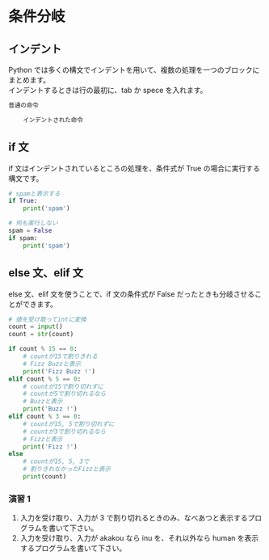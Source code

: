 # 条件分岐

## インデント

Python では多くの構文でインデントを用いて、複数の処理を一つのブロックにまとめます。  
インデントするときは行の最初に、tab か spece を入れます。

```py
普通の命令

    インデントされた命令
```

## if 文

if 文はインデントされているところの処理を、条件式が True の場合に実行する構文です。

```py
# spamと表示する
if True:
    print('spam')
```

```py
# 何も実行しない
spam = False
if spam:
    print('spam')
```

## else 文、elif 文

else 文、elif 文を使うことで、if 文の条件式が False だったときも分岐させることができます。

```py
# 値を受け取ってintに変換
count = input()
count = str(count)

if count % 15 == 0:
    # countが15で割りきれる
    # Fizz Buzzと表示
    print('Fizz Buzz !')
elif count % 5 == 0:
    # countが15で割り切れずに
    # countが5で割り切れるなら
    # Buzzと表示
    print('Buzz !')
elif count % 3 == 0:
    # countが15, 5で割り切れずに
    # countが3で割り切れるなら
    # Fizzと表示
    print('Fizz !')
else
    # countが15, 5, 3で
    # 割りきれなかったFizzと表示
    print(count)

```

### 演習 1

1. 入力を受け取り、入力が 3 で割り切れるときのみ、なべあつと表示するプログラムを書いて下さい。
2. 入力を受け取り、入力が akakou なら inu を、それ以外なら human を表示するプログラムを書いて下さい。
